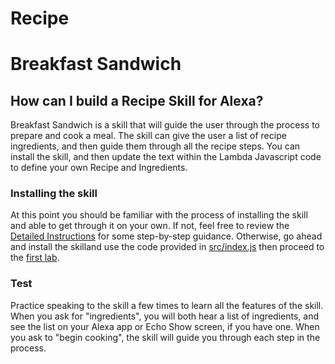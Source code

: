 # Recipe


# Breakfast Sandwich

## How can I build a Recipe Skill for Alexa? <a id="intro"></a>

Breakfast Sandwich is a skill that will guide the user through the process to prepare and cook a meal.
The skill can give the user a list of recipe ingredients, and then guide them through all the recipe steps.
You can install the skill, and then update the text within the Lambda Javascript code to define your own Recipe and Ingredients.

### Installing the skill

At this point you should be familiar with the process of installing the skill and able to get through it on your own.  If not, feel free to review the [Detailed Instructions]() for some step-by-step guidance. Otherwise, go ahead and install the skilland use the code provided in [src/index.js](src/index.js) then proceed to the [first lab](https://github.com/voicehacks/Recipe/tree/master/Lab%201). 

### Test

Practice speaking to the skill a few times to learn all the features of the skill.
When you ask for "ingredients", you will both hear a list of ingredients, and see the list on your Alexa app or Echo Show screen, if you have one.
When you ask to "begin cooking", the skill will guide you through each step in the process.
